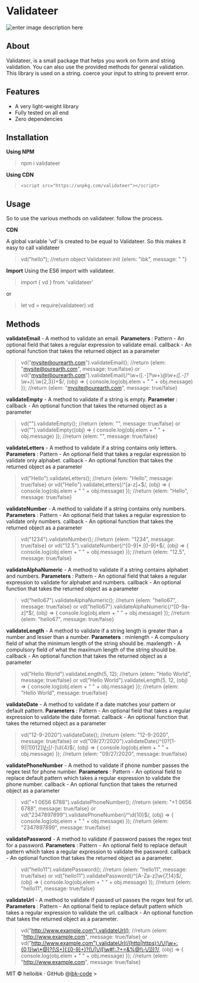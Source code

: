 # Validateer

![enter image description here](https://res.cloudinary.com/ibk-code/image/upload/v1595932753/validateer_lln36r.png)

## About

Validateer, is a small package that helps you work on form and string validation. You can also use the provided methods for general validation. This library is used on a string. coerce your input to string to prevent error.

## Features

- A very light-weight library
- Fully tested on all end
- Zero dependencies

## Installation

**Using NPM**

> npm i validateer

**Using CDN**

> `<script src="https://unpkg.com/validateer"></script>`

## Usage

So to use the various methods on validateer. follow the process.

**CDN**

A global variable 'vd' is created to be equal to Validateer. So this makes it easy to call validateer

> vd("hello");
> //return object Validateer.init {elem: "ibk", message: " "}

**Import**
Using the ES6 import with validateer.

> import { vd } from 'validateer'

or

> let vd = require(validateer).vd

## Methods

**validateEmail** - A method to validate an email.
**Parameters** :
Pattern - An optional field that takes a regular expression to validate email.
callback - An optional function that takes the returned object as a parameter

> vd("mysite@ourearth.com").validateEmail();
> //return {elem: "mysite@ourearth.com", message: true/false}
> or
> vd("mysite@ourearth.com").validateEmail(/^\w+([\.-]?\w+)_@\w+([\.-]?\w+)_(\.\w{2,3})+\$/, (obj) => {
> console.log(obj.elem + " " + obj.message)
> });
> //return {elem: "mysite@ourearth.com", message: true/false}

**validateEmpty** - A method to validate if a string is empty.
**Parameter** :
callback - An optional function that takes the returned object as a parameter

> vd("").validateEmpty();
> //return {elem: "", message: true/false}
> or
> vd("").validateEmpty((obj) => {
> console.log(obj.elem + " " + obj.message)
> });
> //return {elem: "", message: true/false}

**validateLetters** - A method to validate if a string contains only letters.
**Parameters** :
Pattern - An optional field that takes a regular expression to validate only alphabet.
callback - An optional function that takes the returned object as a parameter

> vd("Hello").validateLetters();
> //return {elem: "Hello", message: true/false}
> or
> vd("Hello").validateLetters(/^[a-z]+\$/, (obj) => {
> console.log(obj.elem + " " + obj.message)
> });
> //return {elem: "Hello", message: true/false}

**validateNumber** - A method to validate if a string contains only numbers.
**Parameters** :
Pattern - An optional field that takes a regular expression to validate only numbers.
callback - An optional function that takes the returned object as a parameter

> vd("1234").validateNumber();
> //return {elem: "1234", message: true/false}
> or
> vd("12.5").validateNumber(/^[0-9]\*\.[0-9]+\$/, (obj) => {
> console.log(obj.elem + " " + obj.message)
> });
> //return {elem: "12.5", message: true/false}

**validateAlphaNumeric** - A method to validate if a string contains alphabet and numbers.
**Parameters** :
Pattern - An optional field that takes a regular expression to validate for alphabet and numbers.
callback - An optional function that takes the returned object as a parameter

> vd("hello67").validateAlphaNumeric();
> //return {elem: "hello67", message: true/false}
> or
> vd("hello67").validateAlphaNumeric(/^[0-9a-z]\*\$/, (obj) => {
> console.log(obj.elem + " " + obj.message)
> });
> //return {elem: "hello67", message: true/false}

**validateLength** - A method to validate if a string length is greater than a number and lesser than a number.
**Parameters** :
minlength - A compulsory field of what the minimum length of the string should be.
maxlength - A compulsory field of what the maximum length of the string should be.
callback - An optional function that takes the returned object as a parameter

> vd("Hello World").validateLength(5, 12);
> //return {elem: "Hello World", message: true/false}
> or
> vd("Hello World").validateLength(5, 12, (obj) => {
> console.log(obj.elem + " " + obj.message)
> });
> //return {elem: "Hello World", message: true/false}

**validateDate** - A method to validate if a date matches your pattern or default pattern.
**Parameters** :
Pattern - An optional field that takes a regular expression to validate the date format.
callback - An optional function that takes the returned object as a parameter

> vd("12-9-2020").validateDate();
> //return {elem: "12-9-2020", message: true/false}
> or
> vd("09/27/2020").validateDate(/^(0?[1-9]|1[012])[\/\-](0?[1-9]|[12][0-9]|3[01])[\/\-]\d{4}\$/, (obj) => {
> console.log(obj.elem + " " + obj.message)
> });
> //return {elem: "09/27/2020", message: true/false}

**validatePhoneNumber** - A method to validate if phone number passes the regex test for phone number.
**Parameters** :
Pattern - An optional field to replace default pattern which takes a regular expression to validate the phone number.
callback - An optional function that takes the returned object as a parameter

> vd("+1 0656 6788").validatePhoneNumber();
> //return {elem: "+1 0656 6788", message: true/false}
> or
> vd("2347897899").validatePhoneNumber(/^\d{10}\$/, (obj) => {
> console.log(obj.elem + " " + obj.message)
> });
> //return {elem: "2347897899", message: true/false}

**validatePassword** - A method to validate if password passes the regex test for a password.
**Parameters** :
Pattern - An optional field to replace default pattern which takes a regular expression to validate the password.
callback - An optional function that takes the returned object as a parameter.

> vd("hello11").validatePassword();
> //return {elem: "hello11", message: true/false}
> or
> vd("hello11").validatePassword(/^[A-Za-z]\w{7,14}\$/, (obj) => {
> console.log(obj.elem + " " + obj.message)
> });
> //return {elem: "hello11", message: true/false}

**validateUrl** - A method to validate if passed url passes the regex test for url.
**Parameters** :
Pattern - An optional field to replace default pattern which takes a regular expression to validate the url.
callback - An optional function that takes the returned object as a parameter.

> vd("http://www.example.com").validateUrl();
> //return {elem: "http://www.example.com", message: true/false}
> or
> vd("http://www.example.com").validateUrl(/(http|https):\/\/(\w+:{0,1}\w\*@)?(\S+)(:[0-9]+)?(\/|\/([\w#!:.?+=&%@!\-\/]))?/, (obj) => {
> console.log(obj.elem + " " + obj.message)
> });
> //return {elem: "http://www.example.com", message: true/false}

MIT © helloibk · GitHub @[ibk-code](https://github.com/ibk-code) >
